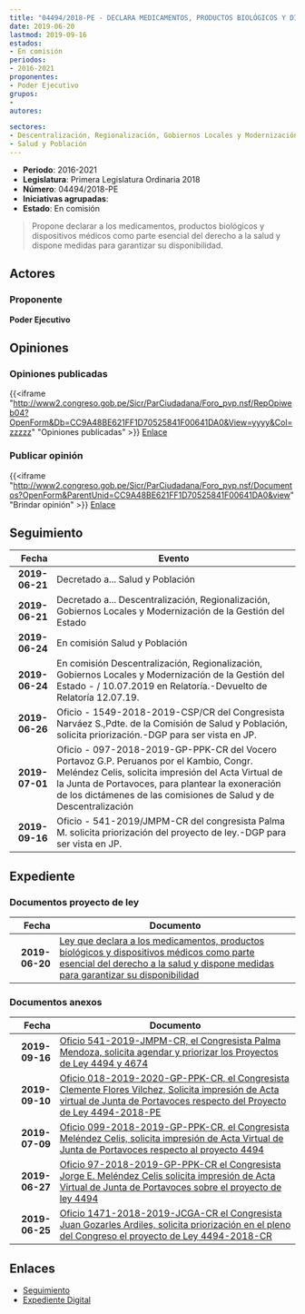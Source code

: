 ```yaml
---
title: "04494/2018-PE - DECLARA MEDICAMENTOS, PRODUCTOS BIOLÓGICOS Y DISPOSITIVOS MÉDICOS COMO PARTE ESENCIAL DEL DERECHO A LA SALUD Y DISPONE MEDIDAS PARA GARANTIZAR SU DISPONIBILIDAD"
date: 2019-06-20
lastmod: 2019-09-16
estados:
- En comisión
periodos:
- 2016-2021
proponentes:
- Poder Ejecutivo
grupos:
- 
autores:

sectores:
- Descentralización, Regionalización, Gobiernos Locales y Modernización de la Gestión del Estado
- Salud y Población
---
```

- **Periodo**: 2016-2021
- **Legislatura**: Primera Legislatura Ordinaria 2018
- **Número**: 04494/2018-PE
- **Iniciativas agrupadas**: 
- **Estado**: En comisión

> Propone declarar a los medicamentos, productos biológicos y dispositivos médicos como parte esencial del derecho a la salud y dispone medidas para garantizar su disponibilidad.


## Actores

### Proponente

**Poder Ejecutivo**

## Opiniones

### Opiniones publicadas

{{<iframe "http://www2.congreso.gob.pe/Sicr/ParCiudadana/Foro_pvp.nsf/RepOpiweb04?OpenForm&Db=CC9A48BE621FF1D70525841F00641DA0&View=yyyy&Col=zzzzz" "Opiniones publicadas" >}}
[Enlace](http://www2.congreso.gob.pe/Sicr/ParCiudadana/Foro_pvp.nsf/RepOpiweb04?OpenForm&Db=CC9A48BE621FF1D70525841F00641DA0&View=yyyy&Col=zzzzz)

### Publicar opinión

{{<iframe "http://www2.congreso.gob.pe/Sicr/ParCiudadana/Foro_pvp.nsf/Documentos?OpenForm&ParentUnid=CC9A48BE621FF1D70525841F00641DA0&view" "Brindar opinión" >}}
[Enlace](http://www2.congreso.gob.pe/Sicr/ParCiudadana/Foro_pvp.nsf/Documentos?OpenForm&ParentUnid=CC9A48BE621FF1D70525841F00641DA0&view)


## Seguimiento

| Fecha | Evento |
|------:|--------|
| **2019-06-21** | Decretado a... Salud y Población |
| **2019-06-21** | Decretado a... Descentralización, Regionalización, Gobiernos Locales y Modernización de la Gestión del Estado |
| **2019-06-24** | En comisión Salud y Población |
| **2019-06-24** | En comisión Descentralización, Regionalización, Gobiernos Locales y Modernización de la Gestión del Estado - / 10.07.2019 en Relatoría.-Devuelto de Relatoría 12.07.19. |
| **2019-06-26** | Oficio - 1549-2018-2019-CSP/CR del Congresista Narváez S.,Pdte. de la Comisión de Salud y Población, solicita priorización.-DGP para ser vista en JP. |
| **2019-07-01** | Oficio - 097-2018-2019-GP-PPK-CR del Vocero Portavoz G.P. Peruanos por el Kambio, Congr. Meléndez Celis, solicita impresión del Acta Virtual de la Junta de Portavoces, para plantear la exoneración de los dictámenes de las comisiones de Salud y de Descentralización |
| **2019-09-16** | Oficio - 541-2019/JMPM-CR del congresista Palma M. solicita priorización del proyecto de ley.-DGP para ser vista en JP. |

## Expediente

### Documentos proyecto de ley

| Fecha | Documento |
|------:|-----------|
| **2019-06-20** | [Ley que declara a los medicamentos, productos biológicos y dispositivos médicos como parte esencial del derecho a la salud y dispone medidas para garantizar su disponibilidad](http://www.leyes.congreso.gob.pe/Documentos/2016_2021/Proyectos_de_Ley_y_de_Resoluciones_Legislativas/PL0448920190617.pdf) |

### Documentos anexos

| Fecha | Documento |
|------:|-----------|
| **2019-09-16** | [Oficio 541-2019-JMPM-CR, el Congresista Palma Mendoza, solicita agendar y priorizar los Proyectos de Ley 4494 y 4674](http://www.leyes.congreso.gob.pe/Documentos/2016_2021/Oficios/Congresistas/OFICIO-541-2019-JMPM-CR.pdf) |
| **2019-09-10** | [Oficio 018-2019-2020-GP-PPK-CR, el Congresista Clemente Flores Vilchez, Solicita impresión de Acta virtual de Junta de Portavoces respecto del Proyecto de Ley 4494-2018-PE](http://www.leyes.congreso.gob.pe/Documentos/2016_2021/Oficios/Congresistas/OFICIO-018-2019-2020-GP-PPK-CR.pdf) |
| **2019-07-09** | [Oficio 099-2018-2019-GP-PPK-CR, el Congresista Meléndez Celis, solicita impresión de Acta Virtual de Junta de Portavoces respecto al proyecto 4494](http://www.leyes.congreso.gob.pe/Documentos/2016_2021/Oficios/Grupos_Parlamentarios/OFICIO-099-2018-2019-GP-PPK-CR.pdf) |
| **2019-06-27** | [Oficio 97-2018-2019-GP-PPK-CR el Congresista Jorge E. Meléndez Celis solicita impresión de Acta Virtual de Junta de Portavoces sobre el proyecto de ley 4494](http://www.leyes.congreso.gob.pe/Documentos/2016_2021/Oficios/Grupos_Parlamentarios/OFICIO-097-2018-2019-GP-PPK-CR.pdf) |
| **2019-06-25** | [Oficio 1471-2018-2019-JCGA-CR el Congresista Juan Gozarles Ardiles, solicita priorización en el pleno del Congreso el proyecto de Ley 4494-2018-CR](http://www.leyes.congreso.gob.pe/Documentos/2016_2021/Oficios/Congresistas/OFICIO-1471-2018-2019-JCGA-CR.pdf) |

## Enlaces

- [Seguimiento](http://www2.congreso.gob.pe/Sicr/TraDocEstProc/CLProLey2016.nsf/f7fff46988ca05b1052578e100829cc7/18db4ca7183c3a580525841f0054253b?OpenDocument)
- [Expediente Digital](http://www2.congreso.gob.pe/Sicr/TraDocEstProc/Expvirt_2011.nsf/visbusqptramdoc1621/04494?opendocument)

